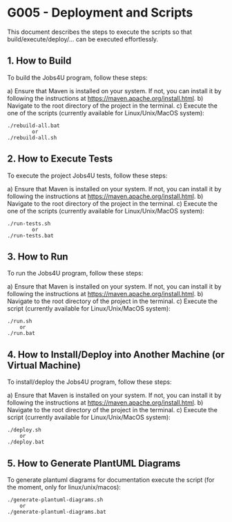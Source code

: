 # G005 - Deployment and Scripts

This document describes the steps to execute the scripts so that build/execute/deploy/... can be executed effortlessly.

## 1. How to Build

To build the Jobs4U program, follow these steps:

a) Ensure that Maven is installed on your system. If not, you can install it by following the instructions at https://maven.apache.org/install.html.
b) Navigate to the root directory of the project in the terminal.
c) Execute the one of the scripts (currently available for Linux/Unix/MacOS system):

    ./rebuild-all.bat
            or
    ./rebuild-all.sh

## 2. How to Execute Tests

To execute the project Jobs4U tests, follow these steps:

a) Ensure that Maven is installed on your system. If not, you can install it by following the instructions at https://maven.apache.org/install.html.
b) Navigate to the root directory of the project in the terminal.
c) Execute the one of the scripts (currently available for Linux/Unix/MacOS system):

    ./run-tests.sh
            or
    ./run-tests.bat


## 3. How to Run

To run the Jobs4U program, follow these steps:

a) Ensure that Maven is installed on your system. If not, you can install it by following the instructions at https://maven.apache.org/install.html.
b) Navigate to the root directory of the project in the terminal.
c) Execute the script (currently available for Linux/Unix/MacOS system):

    ./run.sh
        or
    ./run.bat

## 4. How to Install/Deploy into Another Machine (or Virtual Machine)

To install/deploy the Jobs4U program, follow these steps:

a) Ensure that Maven is installed on your system. If not, you can install it by following the instructions at https://maven.apache.org/install.html.
b) Navigate to the root directory of the project in the terminal.
c) Execute the script (currently available for Linux/Unix/MacOS system):

    ./deploy.sh
        or
    ./deploy.bat

## 5. How to Generate PlantUML Diagrams

To generate plantuml diagrams for documentation execute the script (for the moment, only for linux/unix/macos):

    ./generate-plantuml-diagrams.sh
        or
    ./generate-plantuml-diagrams.bat